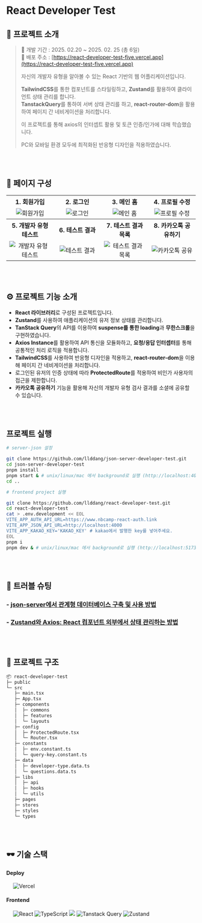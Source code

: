 # React Developer Test

## 💬 프로젝트 소개
> 📅 개발 기간 : 2025. 02.20 ~ 2025. 02. 25 (총 6일) <br/>
> 🔗 배포 주소 : [https://react-developer-test-five.vercel.app](https://react-developer-test-five.vercel.app) <br/>
> 
> 자신의 개발자 유형을 알아볼 수 있는 React 기반의 웹 어플리케이션입니다. <br/>
>
> **TailwindCSS**를 통한 컴포넌트를 스타일링하고, **Zustand**를 활용하여 클라이언트 상태 관리를 합니다. <br/>
> **TanstackQuery**를 통하여 서버 상태 관리를 하고, **react-router-dom**을 활용하여 페이지 간 네비게이션을 처리합니다. <br/>
>
> 이 프로젝트를 통해 axios의 인터셉트 활용 및 토큰 인증/인가에 대해 학습했습니다. <br/>
>
> PC와 모바일 환경 모두에 최적화된 반응형 디자인을 적용하였습니다.

<br/>
<br/>

## 📑 페이지 구성
<table width="100%">
  <tr>
    <th style="text-align:center" width="25%"><b>1. 회원가입</b></th>
    <th style="text-align:center" width="25%"><b>2. 로그인</b></th>
    <th style="text-align:center" width="25%"><b>3. 메인 홈</b></th>
    <th style="text-align:center" width="25%"><b>4. 프로필 수정</b></th>
  </tr>
  <tr>
    <td style="text-align:center"><img src="https://github.com/user-attachments/assets/8e48147a-4b71-46e9-a849-eebc97adaba1" alt="회원가입" /></td>
    <td style="text-align:center"><img src="https://github.com/user-attachments/assets/5cb2bbcb-4ff9-4faa-af6b-5d826073588c" alt="로그인" /></td>
    <td style="text-align:center"><img src="https://github.com/user-attachments/assets/f7ad2dfa-28f1-4a69-bbd6-5fe27fecc79b" alt="메인 홈" /></td>
    <td style="text-align:center"><img src="https://github.com/user-attachments/assets/df6b4a85-a259-4f90-9550-b699448bd466" alt="프로필 수정" /></td>
  </tr>
  <tr>
    <th style="text-align:center"><b>5. 개발자 유형 테스트</b></th>
    <th style="text-align:center"><b>6. 테스트 결과</b></th>
    <th style="text-align:center"><b>7. 테스트 결과 목록</b></th>
    <th style="text-align:center"><b>8. 카카오톡 공유하기</b></th>
  </tr>
  <tr>
    <td style="text-align:center"><img src="https://github.com/user-attachments/assets/3587344a-5a2b-4a44-a970-bc5e153dc92f" alt="개발자 유형 테스트" /></td>
    <td style="text-align:center"><img src="https://github.com/user-attachments/assets/dfd291d6-743e-4cce-b542-0c0416fa60fe" alt="테스트 결과" /></td>
    <td style="text-align:center"><img src="https://github.com/user-attachments/assets/0af82acc-08ba-430d-8749-672e70dab814" alt="테스트 결과 목록" /></td>
    <td style="text-align:center"><img src="https://github.com/user-attachments/assets/aa32f75a-2081-4b03-8eb6-df7bde45149f" alt="카카오톡 공유" /></td>
  </tr>
</table>
<br/>
<br/>

## ⚙ 프로젝트 기능 소개
- **React 라이브러리**로 구성된 프로젝트입니다.
- **Zustand**를 사용하여 애플리케이션의 유저 정보 상태를 관리합니다.
- **TanStack Query**의 API를 이용하여 **suspense를 통한 loading**과 **무한스크롤**을 구현하였습니다.
- **Axios Instance**를 활용하여 API 통신을 모듈화하고, **요청/응답 인터셉터**를 통해 공통적인 처리 로직을 적용합니다.
- **TailwindCSS**를 사용하여 반응형 디자인을 적용하고, **react-router-dom**을 이용해 페이지 간 네비게이션을 처리합니다.
- 로그인된 유저의 인증 상태에 따라 **ProtectedRoute**를 적용하여 비인가 사용자의 접근을 제한합니다.
- **카카오톡 공유하기** 기능을 활용해 자신의 개발자 유형 검사 결과를 소셜에 공유할 수 있습니다.

<br/>
<br/>

## 프로젝트 실행
```sh
# server-json 설정

git clone https://github.com/llddang/json-server-developer-test.git
cd json-server-developer-test
pnpm install
pnpm start & # unix/linux/mac 에서 background로 실행 (http://localhost:4000)
cd ..

# frontend project 실행

git clone https://github.com/llddang/react-developer-test.git
cd react-developer-test
cat > .env.development << EOL
VITE_APP_AUTH_API_URL=https://www.nbcamp-react-auth.link
VITE_APP_JSON_API_URL=http://localhost:4000
VITE_APP_KAKAO_KEY='KAKAO_KEY' # kakao에서 발행한 key를 넣어주세요.
EOL
pnpm i
pnpm dev & # unix/linux/mac 에서 background로 실행 (http://localhost:5173/)
```

<br/>
<br/>

## 🚀 트러블 슈팅
### - [json-server에서 관계형 데이터베이스 구축 및 사용 방법](https://llddang-blog.tistory.com/78)
### - [Zustand와 Axios: React 컴포넌트 외부에서 상태 관리하는 방법](https://llddang-blog.tistory.com/79)

<br/>
<br/>

## 📁 프로젝트 구조

```markdown
📦 react-developer-test
├─ public
└─ src
   ├─ main.tsx
   ├─ App.tsx
   ├─ components
   │  ├─ commons
   │  ├─ features
   │  └─ layouts
   ├─ config
   │  ├─ ProtectedRoute.tsx
   │  └─ Router.tsx
   ├─ constants
   │  ├─ env.constant.ts
   │  └─ query-key.constant.ts
   ├─ data
   │  ├─ developer-type.data.ts
   │  └─ questions.data.ts
   ├─ libs
   │  ├─ api
   │  ├─ hooks
   │  └─ utils
   ├─ pages
   ├─ stores
   ├─ styles
   └─ types
```

<br/>
<br/>

## 🕶️ 기술 스택
#### **Deploy** <br/>
 &emsp; <img src="https://img.shields.io/badge/Vercel-000000?style=for-the-badge&logo=vercel&logoColor=white" alt="Vercel"/>

#### **Frontend** <br/>
 &emsp; <img src="https://img.shields.io/badge/React_18.3.1-087ea4?style=for-the-badge&logo=React&logoColor=white" alt="React"/> 
 <img src="https://img.shields.io/badge/TypeScript-3178C6.svg?style=for-the-badge&logo=TypeScript&logoColor=white" alt="TypeScript"/> 
 <img src="https://img.shields.io/badge/Tailwind CSS-06B6D4?style=for-the-badge&amp;logo=Tailwind CSS&amp;logoColor=white" /> 
 <img src="https://img.shields.io/badge/Tanstack_Query-FF4154?style=for-the-badge&logo=react-query&logoColor=white" alt="Tanstack Query" /> 
 <img src="https://img.shields.io/badge/Zustand-FF9900?style=for-the-badge&logo=zustand" alt="Zustand" />
 
<br/>
<br/>
